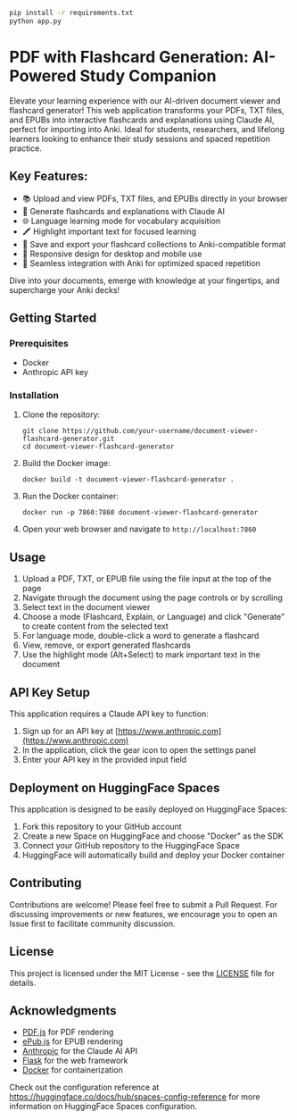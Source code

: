 ```bash
pip install -r requirements.txt
python app.py
```

# PDF with Flashcard Generation: AI-Powered Study Companion

Elevate your learning experience with our AI-driven document viewer and flashcard generator! This web application transforms your PDFs, TXT files, and EPUBs into interactive flashcards and explanations using Claude AI, perfect for importing into Anki. Ideal for students, researchers, and lifelong learners looking to enhance their study sessions and spaced repetition practice.

## Key Features:
- 📚 Upload and view PDFs, TXT files, and EPUBs directly in your browser
- 🤖 Generate flashcards and explanations with Claude AI
- 🌐 Language learning mode for vocabulary acquisition
- 🖍️ Highlight important text for focused learning
- 💾 Save and export your flashcard collections to Anki-compatible format
- 📱 Responsive design for desktop and mobile use
- 🔄 Seamless integration with Anki for optimized spaced repetition

Dive into your documents, emerge with knowledge at your fingertips, and supercharge your Anki decks!

## Getting Started

### Prerequisites
- Docker
- Anthropic API key

### Installation

1. Clone the repository:
   ```
   git clone https://github.com/your-username/document-viewer-flashcard-generator.git
   cd document-viewer-flashcard-generator
   ```

2. Build the Docker image:
   ```
   docker build -t document-viewer-flashcard-generator .
   ```

3. Run the Docker container:
   ```
   docker run -p 7860:7860 document-viewer-flashcard-generator
   ```

4. Open your web browser and navigate to `http://localhost:7860`

## Usage

1. Upload a PDF, TXT, or EPUB file using the file input at the top of the page
2. Navigate through the document using the page controls or by scrolling
3. Select text in the document viewer
4. Choose a mode (Flashcard, Explain, or Language) and click "Generate" to create content from the selected text
5. For language mode, double-click a word to generate a flashcard
6. View, remove, or export generated flashcards
7. Use the highlight mode (Alt+Select) to mark important text in the document

## API Key Setup

This application requires a Claude API key to function:

1. Sign up for an API key at [https://www.anthropic.com](https://www.anthropic.com)
2. In the application, click the gear icon to open the settings panel
3. Enter your API key in the provided input field

## Deployment on HuggingFace Spaces

This application is designed to be easily deployed on HuggingFace Spaces:

1. Fork this repository to your GitHub account
2. Create a new Space on HuggingFace and choose "Docker" as the SDK
3. Connect your GitHub repository to the HuggingFace Space
4. HuggingFace will automatically build and deploy your Docker container

## Contributing

Contributions are welcome! Please feel free to submit a Pull Request. For discussing improvements or new features, we encourage you to open an Issue first to facilitate community discussion.

## License

This project is licensed under the MIT License - see the [LICENSE](LICENSE) file for details.

## Acknowledgments

- [PDF.js](https://mozilla.github.io/pdf.js/) for PDF rendering
- [ePub.js](https://github.com/futurepress/epub.js/) for EPUB rendering
- [Anthropic](https://www.anthropic.com) for the Claude AI API
- [Flask](https://flask.palletsprojects.com/) for the web framework
- [Docker](https://www.docker.com/) for containerization

Check out the configuration reference at https://huggingface.co/docs/hub/spaces-config-reference for more information on HuggingFace Spaces configuration.
